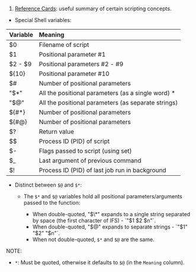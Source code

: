 1. [Reference Cards](https://tldp.org/LDP/abs/html/refcards.html#AEN22728): useful summary of certain scripting concepts.

- Special Shell variables:

| Variable | Meaning                                             |
| :------- | :-------------------------------------------------- |
| $0       | Filename of script                                  |
| $1       | Positional parameter #1                             |
| $2 - $9  | Positional parameters #2 - #9                       |
| ${10}    | Positional parameter #10                            |
| $#       | Number of positional parameters                     |
| "$\*"    | All the positional parameters (as a single word) \* |
| "$@"     | All the positional parameters (as separate strings) |
| ${#\*}   | Number of positional parameters                     |
| ${#@}    | Number of positional parameters                     |
| $?       | Return value                                        |
| $$       | Process ID (PID) of script                          |
| $-       | Flags passed to script (using set)                  |
| $\_      | Last argument of previous command                   |
| $!       | Process ID (PID) of last job run in background      |

- Distinct between `$@` and `$*`:

  - The `$*` and `$@` variables hold all positional parameters/arguments passed to the function:

    - When double-quoted, "$\*" expands to a single string separated by space (the first character of IFS) - `"$1 $2 $n"`.
    - When double-quoted, "$@" expands to separate strings - `"$1" "$2" "$n"`.
    - When not double-quoted, `$*` and `$@` are the same.

NOTE:

- `*`: Must be quoted, otherwise it defaults to `$@` (in the `Meaning` column).
